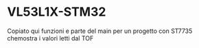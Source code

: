 # VL53L1X-STM32

Copiato qui funzioni e parte del main per un progetto con ST7735 chemostra i valori letti dal TOF
